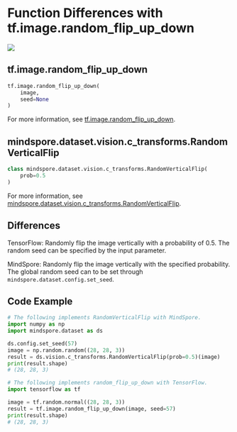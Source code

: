 # Function Differences with tf.image.random_flip_up_down

<a href="https://gitee.com/mindspore/docs/blob/r1.7/docs/mindspore/source_en/note/api_mapping/tensorflow_diff/random_flip_up_down.md" target="_blank"><img src="https://mindspore-website.obs.cn-north-4.myhuaweicloud.com/website-images/r1.7/resource/_static/logo_source_en.png"></a>

## tf.image.random_flip_up_down

```python
tf.image.random_flip_up_down(
    image,
    seed=None
)
```

For more information, see [tf.image.random_flip_up_down](https://www.tensorflow.org/versions/r1.15/api_docs/python/tf/image/random_flip_up_down).

## mindspore.dataset.vision.c_transforms.RandomVerticalFlip

```python
class mindspore.dataset.vision.c_transforms.RandomVerticalFlip(
    prob=0.5
)
```

For more information, see [mindspore.dataset.vision.c_transforms.RandomVerticalFlip](https://mindspore.cn/docs/en/r1.7/api_python/dataset_vision/mindspore.dataset.vision.c_transforms.RandomVerticalFlip.html#mindspore.dataset.vision.c_transforms.RandomVerticalFlip).

## Differences

TensorFlow: Randomly flip the image vertically with a probability of 0.5. The random seed can be specified by the input parameter.

MindSpore: Randomly flip the image vertically with the specified probability. The global random seed can to be set through `mindspore.dataset.config.set_seed`.

## Code Example

```python
# The following implements RandomVerticalFlip with MindSpore.
import numpy as np
import mindspore.dataset as ds

ds.config.set_seed(57)
image = np.random.random((28, 28, 3))
result = ds.vision.c_transforms.RandomVerticalFlip(prob=0.5)(image)
print(result.shape)
# (28, 28, 3)

# The following implements random_flip_up_down with TensorFlow.
import tensorflow as tf

image = tf.random.normal((28, 28, 3))
result = tf.image.random_flip_up_down(image, seed=57)
print(result.shape)
# (28, 28, 3)
```
